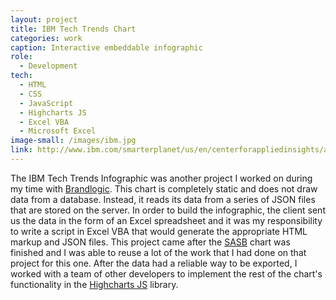```yaml
---
layout: project
title: IBM Tech Trends Chart
categories: work
caption: Interactive embeddable infographic
role:
  - Development
tech: 
  - HTML
  - CSS
  - JavaScript
  - Highcharts JS
  - Excel VBA
  - Microsoft Excel
image-small: /images/ibm.jpg
link: http://www.ibm.com/smarterplanet/us/en/centerforappliedinsights/article/techtrends.html
---
```


The IBM Tech Trends Infographic was another project I worked on during my time with [Brandlogic][brandlogic]. This chart is completely static and does not draw data from a database. Instead, it reads its data from a series of JSON files that are stored on the server. In order to build the infographic, the client sent us the data in the form of an Excel spreadsheet and it was my responsibility to write a script in Excel VBA that would generate the appropriate HTML markup and JSON files. This project came after the [SASB][sasb] chart was finished and I was able to reuse a lot of the work that I had done on that project for this one. After the data had a reliable way to be exported, I worked with a team of other developers to implement the rest of the chart's functionality in the [Highcharts JS][highcharts] library.

[brandlogic]: http://www.brandlogic.com/
[sasb]: /work/SASB/
[highcharts]: http://www.highcharts.com/